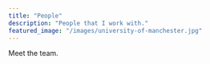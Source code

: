 ```yaml
---
title: "People"
description: "People that I work with."
featured_image: "/images/university-of-manchester.jpg"
---
```


Meet the team.
